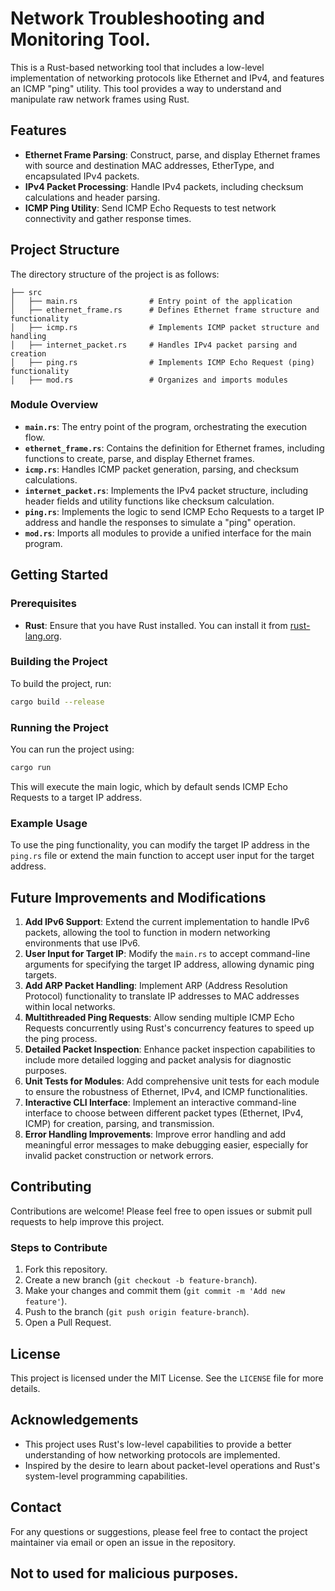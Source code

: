 # Network Troubleshooting and Monitoring Tool.

This is a Rust-based networking tool that includes a low-level implementation of networking protocols like Ethernet and IPv4, and features an ICMP "ping" utility. This tool provides a way to understand and manipulate raw network frames using Rust.

## Features
- **Ethernet Frame Parsing**: Construct, parse, and display Ethernet frames with source and destination MAC addresses, EtherType, and encapsulated IPv4 packets.
- **IPv4 Packet Processing**: Handle IPv4 packets, including checksum calculations and header parsing.
- **ICMP Ping Utility**: Send ICMP Echo Requests to test network connectivity and gather response times.

## Project Structure
The directory structure of the project is as follows:

```
├── src
│   ├── main.rs                # Entry point of the application
│   ├── ethernet_frame.rs      # Defines Ethernet frame structure and functionality
│   ├── icmp.rs                # Implements ICMP packet structure and handling
│   ├── internet_packet.rs     # Handles IPv4 packet parsing and creation
│   ├── ping.rs                # Implements ICMP Echo Request (ping) functionality
│   ├── mod.rs                 # Organizes and imports modules
```

### Module Overview
- **`main.rs`**: The entry point of the program, orchestrating the execution flow.
- **`ethernet_frame.rs`**: Contains the definition for Ethernet frames, including functions to create, parse, and display Ethernet frames.
- **`icmp.rs`**: Handles ICMP packet generation, parsing, and checksum calculations.
- **`internet_packet.rs`**: Implements the IPv4 packet structure, including header fields and utility functions like checksum calculation.
- **`ping.rs`**: Implements the logic to send ICMP Echo Requests to a target IP address and handle the responses to simulate a "ping" operation.
- **`mod.rs`**: Imports all modules to provide a unified interface for the main program.

## Getting Started

### Prerequisites
- **Rust**: Ensure that you have Rust installed. You can install it from [rust-lang.org](https://www.rust-lang.org/tools/install).

### Building the Project
To build the project, run:
```sh
cargo build --release
```

### Running the Project
You can run the project using:
```sh
cargo run
```

This will execute the main logic, which by default sends ICMP Echo Requests to a target IP address.

### Example Usage
To use the ping functionality, you can modify the target IP address in the `ping.rs` file or extend the main function to accept user input for the target address.

## Future Improvements and Modifications
1. **Add IPv6 Support**: Extend the current implementation to handle IPv6 packets, allowing the tool to function in modern networking environments that use IPv6.
2. **User Input for Target IP**: Modify the `main.rs` to accept command-line arguments for specifying the target IP address, allowing dynamic ping targets.
3. **Add ARP Packet Handling**: Implement ARP (Address Resolution Protocol) functionality to translate IP addresses to MAC addresses within local networks.
4. **Multithreaded Ping Requests**: Allow sending multiple ICMP Echo Requests concurrently using Rust's concurrency features to speed up the ping process.
5. **Detailed Packet Inspection**: Enhance packet inspection capabilities to include more detailed logging and packet analysis for diagnostic purposes.
6. **Unit Tests for Modules**: Add comprehensive unit tests for each module to ensure the robustness of Ethernet, IPv4, and ICMP functionalities.
7. **Interactive CLI Interface**: Implement an interactive command-line interface to choose between different packet types (Ethernet, IPv4, ICMP) for creation, parsing, and transmission.
8. **Error Handling Improvements**: Improve error handling and add meaningful error messages to make debugging easier, especially for invalid packet construction or network errors.

## Contributing
Contributions are welcome! Please feel free to open issues or submit pull requests to help improve this project.

### Steps to Contribute
1. Fork this repository.
2. Create a new branch (`git checkout -b feature-branch`).
3. Make your changes and commit them (`git commit -m 'Add new feature'`).
4. Push to the branch (`git push origin feature-branch`).
5. Open a Pull Request.

## License
This project is licensed under the MIT License. See the `LICENSE` file for more details.

## Acknowledgements
- This project uses Rust's low-level capabilities to provide a better understanding of how networking protocols are implemented.
- Inspired by the desire to learn about packet-level operations and Rust's system-level programming capabilities.

## Contact
For any questions or suggestions, please feel free to contact the project maintainer via email or open an issue in the repository.



## Not to used for malicious purposes.
